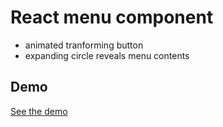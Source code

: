 # React menu component
* animated tranforming button
* expanding circle reveals menu contents

## Demo
[See the demo](https://dhammafarer.github.io/menu-expanding-circle)
